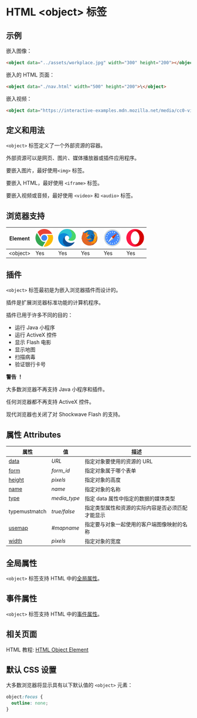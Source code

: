 HTML \<object> 标签
===

## 示例

嵌入图像：

```html idoc:preview:iframe
<object data="../assets/workplace.jpg" width="300" height="200"></object>
```
<!--rehype:style=height: 220px;-->

嵌入的 HTML 页面：

```html idoc:preview:iframe
<object data="./nav.html" width="500" height="200">\</object>
```
<!--rehype:style=height: 240px;-->

嵌入视频：

```html idoc:preview:iframe
<object data="https://interactive-examples.mdn.mozilla.net/media/cc0-videos/flower.mp4" width="400" height="280"></object>
```
<!--rehype:style=height: 280px;-->

## 定义和用法

`<object>` 标签定义了一个外部资源的容器。

外部资源可以是网页、图片、媒体播放器或插件应用程序。

要嵌入图片，最好使用`<img>` 标签。

要嵌入 HTML，最好使用 `<iframe>` 标签。

要嵌入视频或音频，最好使用 `<video>` 和 `<audio>` 标签。

## 浏览器支持

| Element | ![chrome][1] | ![edge][2] | ![firefox][3] | ![safari][4] | ![opera][5] |
| ------- | --- | --- | --- | --- | --- |
| \<object> | Yes | Yes | Yes | Yes | Yes |

## 插件

`<object>` 标签最初是为嵌入浏览器插件而设计的。

插件是扩展浏览器标准功能的计算机程序。

插件已用于许多不同的目的：

* 运行 Java 小程序
* 运行 ActiveX 控件
* 显示 Flash 电影
* 显示地图
* 扫描病毒
* 验证银行卡号

**警告 ！**

大多数浏览器不再支持 Java 小程序和插件。

任何浏览器都不再支持 ActiveX 控件。

现代浏览器也关闭了对 Shockwave Flash 的支持。

## 属性 Attributes

| 属性 | 值 | 描述 |
| ---- | ---- | ---- |
| [data](./object_data.md)     | *URL*         | 指定对象要使用的资源的 URL |
| [form](./object_form.md)     | *form\_id*    | 指定对象属于哪个表单 |
| [height](./object_height.md) | *pixels*      | 指定对象的高度 |
| [name](./object_name.md)     | *name*        | 指定对象的名称 |
| [type](./object_type.md)     | *media\_type* | 指定 data 属性中指定的数据的媒体类型 |
| typemustmatch                   | *true/false*  | 指定类型属性和资源的实际内容是否必须匹配才能显示 |
| [usemap](./object_usemap.md) | *#mapname*    | 指定要与对象一起使用的客户端图像映射的名称 |
| [width](./object_width.md)   | *pixels*      | 指定对象的宽度 |

## 全局属性

`<object>` 标签支持 HTML 中的[全局属性](../reference/standardattributes.md)。

## 事件属性

`<object>` 标签支持 HTML 中的[事件属性](../reference/eventattributes.md)。

## 相关页面

HTML 教程: [HTML Object Element](../tutorial/object.md)

## 默认 CSS 设置

大多数浏览器将显示具有以下默认值的 `<object>` 元素：

```css
object:focus {
  outline: none;
}
```

[1]: ../assets/chrome.svg
[2]: ../assets/edge.svg
[3]: ../assets/firefox.svg
[4]: ../assets/safari.svg
[5]: ../assets/opera.svg